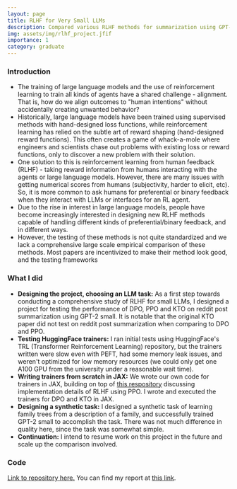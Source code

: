 ```yaml
---
layout: page
title: RLHF for Very Small LLMs
description: Compared various RLHF methods for summarization using GPT-2 small. Implemented trainers from scratch in JAX.
img: assets/img/rlhf_project.jfif
importance: 1
category: graduate
---
```


### Introduction
* The training of large language models and the use of reinforcement learning to train all kinds of agents have a shared challenge - alignment. That is, how do we align outcomes to "human intentions" without accidentally creating unwanted behavior?
* Historically, large language models have been trained using supervised methods with hand-designed loss functions, while reinforcement learning has relied on the subtle art of reward shaping (hand-designed reward functions). This often creates a game of whack-a-mole where engineers and scientists chase out problems with existing loss or reward functions, only to discover a new problem with their solution.
* One solution to this is reinforcement learning from human feedback (RLHF) - taking reward information from humans interacting with the agents or large language models. However, there are many issues with getting numerical scores from humans (subjectivity, harder to elicit, etc). So, it is more common to ask humans for preferential or binary feedback when they interact with LLMs or interfaces for an RL agent.
* Due to the rise in interest in large language models, people have become increasingly interested in designing new RLHF methods capable of handling different kinds of preferential/binary feedback, and in different ways.
* However, the testing of these methods is not quite standardized and we lack a comprehensive large scale empirical comparison of these methods. Most papers are incentivized to make their method look good, and the testing frameworks 

### What I did
* **Designing the project, choosing an LLM task:** As a first step towards conducting a comprehensive study of RLHF for small LLMs, I designed a project for testing the performance of DPO, PPO and KTO on reddit post summarization using GPT-2 small. It is notable that the original KTO paper did not test on reddit post summarization when comparing to DPO and PPO.
* **Testing HuggingFace trainers:** I ran initial tests using HuggingFace's TRL (Transformer Reinforcement Learning) repository, but the trainers written were slow even with PEFT, had some memory leak issues, and weren't optimized for low memory resources (we could only get one A100 GPU from the university under a reasonable wait time).
* **Writing trainers from scratch in JAX:** We wrote our own code for trainers in JAX, building on top of [this respository](https://github.com/vwxyzjn/lm-human-preference-details) discussing implementation details of RLHF using PPO. I wrote and executed the trainers for DPO and KTO in JAX.
* **Designing a synthetic task:** I designed a synthetic task of learning family trees from a description of a family, and successfully trained GPT-2 small to accomplish the task. There was not much difference in quality here, since the task was somewhat simple.
* **Continuation:** I intend to resume work on this project in the future and scale up the comparison involved.

### Code
[Link to repository here.](https://github.com/kkanarios32/TaxonomyRLHF) You can find my report at [this link](https://drive.google.com/file/d/119ZvgQtRXyiokOT_iQsI-Dyrlk2JFwgT/view?usp=sharing).
